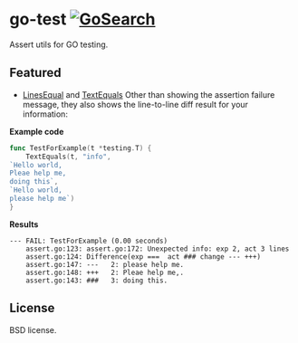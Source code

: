 go-test [![GoSearch](http://go-search.org/badge?id=github.com%2Fdaviddengcn%2Fgo-assert)](http://go-search.org/view?id=github.com%2Fdaviddengcn%2Fgo-assert)
=======

Assert utils for GO testing.

Featured
--------
* [LinesEqual](http://godoc.org/github.com/daviddengcn/go-assert#LinesEqual) and [TextEquals](http://godoc.org/github.com/daviddengcn/go-assert#TextEquals)
Other than showing the assertion failure message, they also shows the line-to-line diff result for your information:

**Example code**
```go
func TestForExample(t *testing.T) {
	TextEquals(t, "info",
`Hello world,
Pleae help me,
doing this`,
`Hello world,
please help me`)
}
```

**Results**
```
--- FAIL: TestForExample (0.00 seconds)
	assert.go:123: assert.go:172: Unexpected info: exp 2, act 3 lines
	assert.go:124: Difference(exp ===  act ### change --- +++)
	assert.go:147: ---   2: please help me.
	assert.go:148: +++   2: Pleae help me,.
	assert.go:143: ###   3: doing this.
```

License
-------
BSD license.

